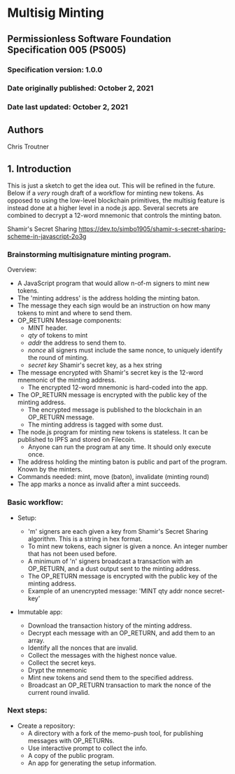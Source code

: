 # Multisig Minting

## Permissionless Software Foundation Specification 005 (PS005)

### Specification version: 1.0.0

### Date originally published: October 2, 2021

### Date last updated: October 2, 2021

## Authors

Chris Troutner

## 1. Introduction

This is just a sketch to get the idea out. This will be refined in the future. Below if a _very_ rough draft of a workflow for minting new tokens. As opposed to using the low-level blockchain primitives, the multisig feature is instead done at a higher level in a node.js app. Several secrets are combined to decrypt a 12-word mnemonic that controls the minting baton.

Shamir's Secret Sharing
https://dev.to/simbo1905/shamir-s-secret-sharing-scheme-in-javascript-2o3g

### Brainstorming multisignature minting program.

Overview:

- A JavaScript program that would allow n-of-m signers to mint new tokens.
- The 'minting address' is the address holding the minting baton.
- The message they each sign would be an instruction on how many tokens to mint and where to send them.
- OP_RETURN Message components:
  - MINT header.
  - _qty_ of tokens to mint
  - _addr_ the address to send them to.
  - _nonce_ all signers must include the same nonce, to uniquely identify the round of minting.
  - _secret key_ Shamir's secret key, as a hex string
- The message encrypted with Shamir's secret key is the 12-word mnemonic of the minting address.
  - The encrypted 12-word mnemonic is hard-coded into the app.
- The OP_RETURN message is encrypted with the public key of the minting address.
  - The encrypted message is published to the blockchain in an OP_RETURN message.
  - The minting address is tagged with some dust.
- The node.js program for minting new tokens is stateless. It can be published to IPFS and stored on Filecoin.
  - Anyone can run the program at any time. It should only execute once.
- The address holding the minting baton is public and part of the program. Known by the minters.
- Commands needed: mint, move (baton), invalidate (minting round)
- The app marks a nonce as invalid after a mint succeeds.

### Basic workflow:

- Setup:

  - 'm' signers are each given a key from Shamir's Secret Sharing algorithm. This is a string in hex format.
  - To mint new tokens, each signer is given a nonce. An integer number that has not been used before.
  - A minimum of 'n' signers broadcast a transaction with an OP_RETURN, and a dust output sent to the minting address.
  - The OP_RETURN message is encrypted with the public key of the minting address.
  - Example of an unencrypted message: 'MINT qty addr nonce secret-key'

- Immutable app:
  - Download the transaction history of the minting address.
  - Decrypt each message with an OP_RETURN, and add them to an array.
  - Identify all the nonces that are invalid.
  - Collect the messages with the highest nonce value.
  - Collect the secret keys.
  - Drypt the mnemonic
  - Mint new tokens and send them to the specified address.
  - Broadcast an OP_RETURN transaction to mark the nonce of the current round invalid.

### Next steps:

- Create a repository:
  - A directory with a fork of the memo-push tool, for publishing messages with OP_RETURNs.
  - Use interactive prompt to collect the info.
  - A copy of the public program.
  - An app for generating the setup information.
